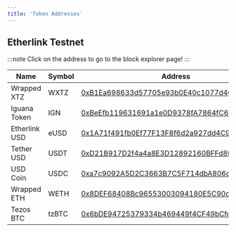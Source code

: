 ```yaml
---
title: 'Token Addresses'
---
```


## Etherlink Testnet

:::note
Click on the address to go to the block explorer page!
:::

| Name          | Symbol | Address                                                                                                                                 |
| ------------- | ------ | ----------------------------------------------------------------------------------------------------------------------------------------|
| Wrapped XTZ   | WXTZ   | [0xB1Ea698633d57705e93b0E40c1077d46CD6A51d8](https://testnet-explorer.etherlink.com/address/0xB1Ea698633d57705e93b0E40c1077d46CD6A51d8) |
| Iguana Token  | IGN    | [0xBeEfb119631691a1e0D9378fA7864fC6E67A72Ad](https://testnet-explorer.etherlink.com/address/0xBeEfb119631691a1e0D9378fA7864fC6E67A72Ad) |
| Etherlink USD | eUSD   | [0x1A71f491fb0Ef77F13F8f6d2a927dd4C969ECe4f](https://testnet-explorer.etherlink.com/address/0x1A71f491fb0Ef77F13F8f6d2a927dd4C969ECe4f) |
| Tether USD    | USDT   | [0xD21B917D2f4a4a8E3D12892160BFFd8f4cd72d4F](https://testnet-explorer.etherlink.com/address/0xD21B917D2f4a4a8E3D12892160BFFd8f4cd72d4F) |
| USD Coin      | USDC   | [0xa7c9092A5D2C3663B7C5F714dbA806d02d62B58a](https://testnet-explorer.etherlink.com/address/0xa7c9092A5D2C3663B7C5F714dbA806d02d62B58a) |
| Wrapped ETH   | WETH   | [0x8DEF68408Bc96553003094180E5C90d9fe5b88C1](https://testnet-explorer.etherlink.com/address/0x8DEF68408Bc96553003094180E5C90d9fe5b88C1) |
| Tezos BTC     | tzBTC  | [0x6bDE94725379334b469449f4CF49bCfc85ebFb27](https://testnet-explorer.etherlink.com/address/0x6bDE94725379334b469449f4CF49bCfc85ebFb27) |

